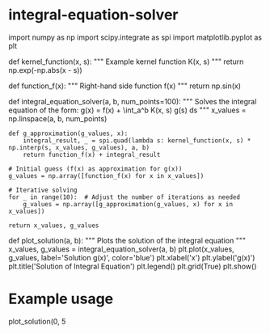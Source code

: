 # integral-equation-solver
import numpy as np
import scipy.integrate as spi
import matplotlib.pyplot as plt

def kernel_function(x, s):
    """ Example kernel function K(x, s) """
    return np.exp(-np.abs(x - s))

def function_f(x):
    """ Right-hand side function f(x) """
    return np.sin(x)

def integral_equation_solver(a, b, num_points=100):
    """ Solves the integral equation of the form:
         g(x) = f(x) + \int_a^b K(x, s) g(s) ds
    """
    x_values = np.linspace(a, b, num_points)
    
    def g_approximation(g_values, x):
        integral_result, _ = spi.quad(lambda s: kernel_function(x, s) * np.interp(s, x_values, g_values), a, b)
        return function_f(x) + integral_result
    
    # Initial guess (f(x) as approximation for g(x))
    g_values = np.array([function_f(x) for x in x_values])
    
    # Iterative solving
    for _ in range(10):  # Adjust the number of iterations as needed
        g_values = np.array([g_approximation(g_values, x) for x in x_values])
    
    return x_values, g_values

def plot_solution(a, b):
    """ Plots the solution of the integral equation """
    x_values, g_values = integral_equation_solver(a, b)
    plt.plot(x_values, g_values, label='Solution g(x)', color='blue')
    plt.xlabel('x')
    plt.ylabel('g(x)')
    plt.title('Solution of Integral Equation')
    plt.legend()
    plt.grid(True)
    plt.show()

# Example usage
plot_solution(0, 5
